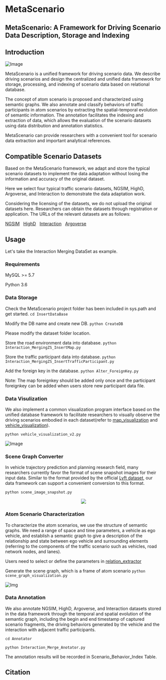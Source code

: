 # MetaScenario
MetaScenario: A Framework for Driving Scenario Data Description, Storage and Indexing
---

## Introduction
![Image](https://github.com/THU-changc17/MetaScenario/blob/main/Visualization/DataBase.jpg)

MetaScenario is a unified framework for driving scenario data. We describe driving scenarios and design the centralized and unified data framework for storage, processing, and indexing of scenario data based on relational database.

The concept of atom scenario is proposed and characterized using semantic graphs. We also annotate and classify behaviors of traffic participants in atom scenarios by extracting the spatial-temporal evolution of semantic information. The annotation facilitates the indexing and extraction of data, which allows the evaluation of the
scenario datasets using data distribution and annotation statistics. 

MetaScenario can provide researchers with a convenient tool for scenario data extraction and important analytical references.

## Compatible Scenario Datasets
Based on the MetaScenario framework, we adapt and 
store the typical scenario datasets to implement the data adaptation without losing the information 
and accuracy of the original dataset.

Here we select four typical traffic scenario datasets, NGSIM, HighD, Argoverse, and Interaction to demonstrate the data adaptation work.

Considering the licensing of the datasets, we do not upload the original datasets here. Researchers can obtain the datasets through registration or application.
The URLs of the relevant datasets are as follows:

[NGSIM](https://ops.fhwa.dot.gov/trafficanalysistools/ngsim.htm) &nbsp; [HighD](https://www.highd-dataset.com/)
&nbsp; [Interaction](http://interaction-dataset.com/)  &nbsp; [Argoverse](https://www.argoverse.org/data.html)

## Usage
Let's take the Interaction Merging DataSet as example.

### Requirements
MySQL >= 5.7

Python 3.6

### Data Storage

Check the MetaScenario project folder has been included in sys.path and get started.
`cd InsertDataBase`

Modify the DB name and create new DB.
`python CreateDB`

Please modify the dataset folder location. 

Store the road environment data into database.
`python Interaction_MergingZS_InsertMap.py`

Store the traffic participant data into database.
`python Interaction_MergingZS_InsertTrafficParticipant.py`

Add the foreign key in the database.
`python Alter_ForeignKey.py`

Note: The map foreignkey should be added only once and 
the participant foreignkey can be added when users store new participant data file.

### Data Visulization
We also implement a common visualization program interface based on the unified database framework to facilitate
researchers to visually observe the driving scenarios embodied in each dataset(refer to [map_visualization](https://github.com/THU-changc17/MetaScenario/blob/main/map_visualization.py) 
and [vehicle_visualization](https://github.com/THU-changc17/MetaScenario/blob/main/vehicle_visualization_v2.py)).

`python vehicle_visualization_v2.py`

![Image](https://github.com/THU-changc17/MetaScenario/blob/main/Visualization/Merging.png)

### Scene Graph Converter
In vehicle trajectory prediction and planning research field, many researchers currently favor the format of scene snapshot
images for their input data. Similar to the format provided by the official [Lyft dataset](https://level-5.global/data/), our data framework
can support a convenient conversion to this format.

`python scene_image_snapshot.py`

<div align=center><img src="https://github.com/THU-changc17/MetaScenario/blob/main/Visualization/snapimage.png"/></div>

### Atom Scenario Characterization
To characterize the atom scenarios, we use the structure of
semantic graphs. We need a range of space and time parameters, a
vehicle as ego vehicle, and establish a semantic graph to give a
description of the relationship and state between ego vehicle
and surrounding elements (referring to the components of the
traffic scenario such as vehicles, road network nodes, and lanes).

Users need to select or define the parameters in [relation_extractor](https://github.com/THU-changc17/MetaScenario/blob/main/relation_extractor.py)

Generate the scene graph, which is a frame of atom scenario `python scene_graph_visualization.py`

![Img](https://github.com/THU-changc17/MetaScenario/blob/main/AtomScenarioGraph/4_1300.jpg)

### Data Annotation

We also annotate NGSIM, HighD, Argoverse, and Interaction
datasets stored in the data framework through the temporal and
spatial evolution of the semantic graph, including the begin and
end timestamp of captured scenario fragments, the driving
behaviors generated by the vehicle and the interaction with
adjacent traffic participants.

`cd Annotator`

`python Interaction_Merge_Anotator.py`

The annotation results will be recorded in Scenario_Behavior_Index Table.

## Citation
